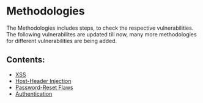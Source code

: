 # Methodologies
The Methodologies includes steps, to check the respective vulnerabilities. The following vulnerabilites are updated till now, many more methodologies for different vulnerabilities are being added.

## Contents:
- [XSS](xss.md)
- [Host-Header Injection](host-header.md)
- [Password-Reset Flaws](password-reset-flaw.md)
- [Authentication](Authentication.md)

